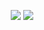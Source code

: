 <p align="center">
  <img src="https://github-readme-stats.vercel.app/api?username=xstormdev&theme=midnight-purple&show_icons=true&hide_border=true">
  <img src="https://github-readme-stats.vercel.app/api/top-langs/?username=xstormdev&theme=midnight-purple&layout=compact&hide_border=true&langs_count=8&hide=html,css,blade,makefile,batchfile,shell)">
</p>
